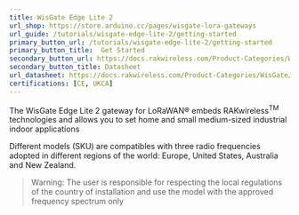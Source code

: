 ```yaml
---
title: WisGate Edge Lite 2
url_shop: https://store.arduino.cc/pages/wisgate-lora-gateways
url_guide: /tutorials/wisgate-edge-lite-2/getting-started
primary_button_url: /tutorials/wisgate-edge-lite-2/getting-started
primary_button_title:  Get Started
secondary_button_url: https://docs.rakwireless.com/Product-Categories/WisGate/RAK7268/Datasheet
secondary_button_title: Datasheet
url_datasheet: https://docs.rakwireless.com/Product-Categories/WisGate/RAK7268/Datasheet
certifications: [CE, UKCA]
---
```


The WisGate Edge Lite 2 gateway for LoRaWAN® embeds RAKwireless<sup>TM</sup> technologies and allows you to set home and small medium-sized industrial indoor applications

Different models (SKU) are compatibles with three radio frequencies adopted in different regions of the world: Europe, United States, Australia and New Zealand.

>Warning: The user is responsible for respecting the local regulations of the country of installation and use the model with the approved frequency spectrum only